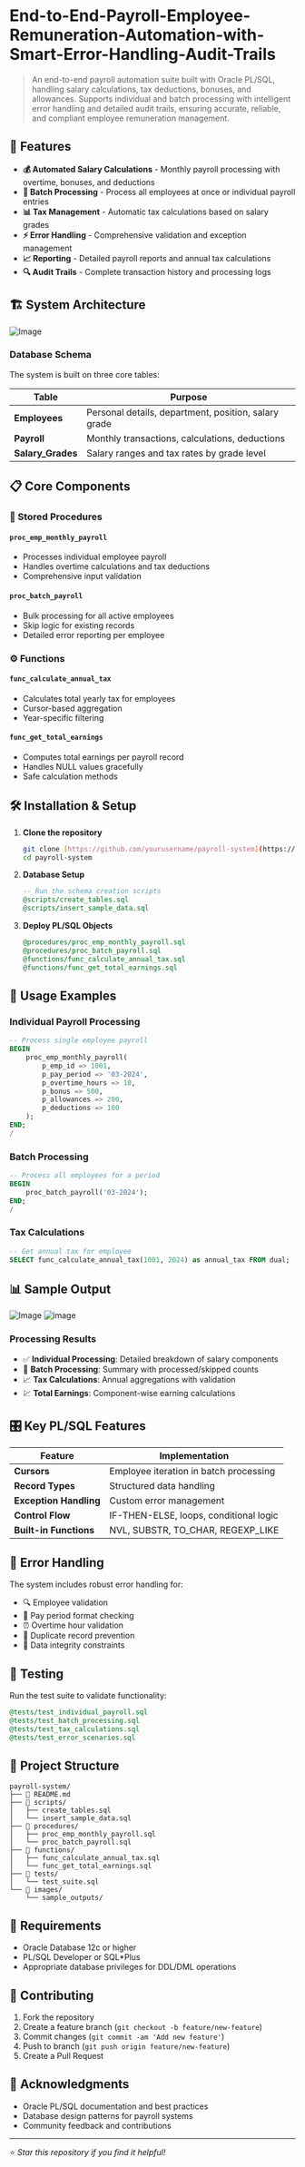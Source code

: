 # End-to-End-Payroll-Employee-Remuneration-Automation-with-Smart-Error-Handling-Audit-Trails
> An end-to-end payroll automation suite built with Oracle PL/SQL, handling salary calculations, tax deductions, bonuses, and allowances. Supports individual and batch processing with intelligent error handling and detailed audit trails, ensuring accurate, reliable, and compliant employee remuneration management.

## 🚀 Features

- **💰 Automated Salary Calculations** - Monthly payroll processing with overtime, bonuses, and deductions
- **🔄 Batch Processing** - Process all employees at once or individual payroll entries
- **📊 Tax Management** - Automatic tax calculations based on salary grades
- **⚡ Error Handling** - Comprehensive validation and exception management
- **📈 Reporting** - Detailed payroll reports and annual tax calculations
- **🔍 Audit Trails** - Complete transaction history and processing logs

## 🏗️ System Architecture

![Image](https://github.com/user-attachments/assets/8853d2a7-9c19-4e53-ae18-0fb0b62e1b2a)

### Database Schema
The system is built on three core tables:

| Table | Purpose |
|-------|---------|
| **Employees** | Personal details, department, position, salary grade |
| **Payroll** | Monthly transactions, calculations, deductions |
| **Salary_Grades** | Salary ranges and tax rates by grade level |

## 📋 Core Components

### 🔧 Stored Procedures

#### `proc_emp_monthly_payroll`
- Processes individual employee payroll
- Handles overtime calculations and tax deductions
- Comprehensive input validation

#### `proc_batch_payroll` 
- Bulk processing for all active employees
- Skip logic for existing records
- Detailed error reporting per employee

### ⚙️ Functions

#### `func_calculate_annual_tax`
- Calculates total yearly tax for employees
- Cursor-based aggregation
- Year-specific filtering

#### `func_get_total_earnings`
- Computes total earnings per payroll record
- Handles NULL values gracefully
- Safe calculation methods

## 🛠️ Installation & Setup

1. **Clone the repository**
   ```bash
   git clone [https://github.com/yourusername/payroll-system](https://github.com/HasiniRajapaksha/End-to-End-Payroll-Employee-Remuneration-Automation-with-Smart-Error-Handling-Audit-Trails.git
   cd payroll-system
   ```

2. **Database Setup**
   ```sql
   -- Run the schema creation scripts
   @scripts/create_tables.sql
   @scripts/insert_sample_data.sql
   ```

3. **Deploy PL/SQL Objects**
   ```sql
   @procedures/proc_emp_monthly_payroll.sql
   @procedures/proc_batch_payroll.sql
   @functions/func_calculate_annual_tax.sql
   @functions/func_get_total_earnings.sql
   ```

## 🎯 Usage Examples

### Individual Payroll Processing
```sql
-- Process single employee payroll
BEGIN
    proc_emp_monthly_payroll(
        p_emp_id => 1001,
        p_pay_period => '03-2024',
        p_overtime_hours => 10,
        p_bonus => 500,
        p_allowances => 200,
        p_deductions => 100
    );
END;
/
```

### Batch Processing
```sql
-- Process all employees for a period
BEGIN
    proc_batch_payroll('03-2024');
END;
/
```

### Tax Calculations
```sql
-- Get annual tax for employee
SELECT func_calculate_annual_tax(1001, 2024) as annual_tax FROM dual;
```

## 📊 Sample Output

![Image](https://github.com/user-attachments/assets/151353db-056e-442e-9edc-0df3784df809)
![image](https://github.com/user-attachments/assets/1c1b8aeb-0919-4503-b2d4-beb762df2cc6)


### Processing Results
- ✅ **Individual Processing**: Detailed breakdown of salary components
- 🔄 **Batch Processing**: Summary with processed/skipped counts
- 📈 **Tax Calculations**: Annual aggregations with validation
- 💹 **Total Earnings**: Component-wise earning calculations

## 🎛️ Key PL/SQL Features

| Feature | Implementation |
|---------|----------------|
| **Cursors** | Employee iteration in batch processing |
| **Record Types** | Structured data handling |
| **Exception Handling** | Custom error management |
| **Control Flow** | IF-THEN-ELSE, loops, conditional logic |
| **Built-in Functions** | NVL, SUBSTR, TO_CHAR, REGEXP_LIKE |

## 🚦 Error Handling

The system includes robust error handling for:
- 🔍 Employee validation
- 📅 Pay period format checking
- ⏰ Overtime hour validation
- 🔄 Duplicate record prevention
- 💾 Data integrity constraints

## 🧪 Testing

Run the test suite to validate functionality:
```sql
@tests/test_individual_payroll.sql
@tests/test_batch_processing.sql
@tests/test_tax_calculations.sql
@tests/test_error_scenarios.sql
```

## 📁 Project Structure

```
payroll-system/
├── 📄 README.md
├── 📁 scripts/
│   ├── create_tables.sql
│   └── insert_sample_data.sql
├── 📁 procedures/
│   ├── proc_emp_monthly_payroll.sql
│   └── proc_batch_payroll.sql
├── 📁 functions/
│   ├── func_calculate_annual_tax.sql
│   └── func_get_total_earnings.sql
├── 📁 tests/
│   └── test_suite.sql
└── 📁 images/
    └── sample_outputs/
```

## 🔧 Requirements

- Oracle Database 12c or higher
- PL/SQL Developer or SQL*Plus
- Appropriate database privileges for DDL/DML operations

## 🤝 Contributing

1. Fork the repository
2. Create a feature branch (`git checkout -b feature/new-feature`)
3. Commit changes (`git commit -am 'Add new feature'`)
4. Push to branch (`git push origin feature/new-feature`)
5. Create a Pull Request

## 🙏 Acknowledgments

- Oracle PL/SQL documentation and best practices
- Database design patterns for payroll systems
- Community feedback and contributions

---

⭐ *Star this repository if you find it helpful!*
